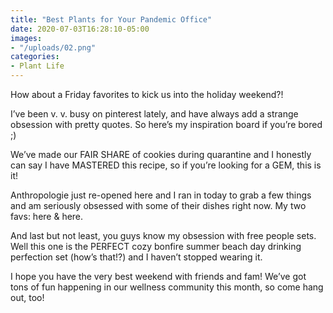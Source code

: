 ```yaml
---
title: "Best Plants for Your Pandemic Office"
date: 2020-07-03T16:28:10-05:00
images:
- "/uploads/02.png"
categories:
- Plant Life
---
```


How about a Friday favorites to kick us into the holiday weekend?! 

I’ve been v. v. busy on pinterest lately, and have always add a strange obsession with pretty quotes. So here’s my inspiration board if you’re bored ;) 

We’ve made our FAIR SHARE of cookies during quarantine and I honestly can say I have MASTERED this recipe, so if you’re looking for a GEM, this is it! 

Anthropologie just re-opened here and I ran in today to grab a few things and am seriously obsessed with some of their dishes right now. My two favs: here & here. 

And last but not least, you guys know my obsession with free people sets. Well this one is the PERFECT cozy bonfire summer beach day drinking perfection set (how’s that!?) and I haven’t stopped wearing it. 

I hope you have the very best weekend with friends and fam! We’ve got tons of fun happening in our wellness community this month, so come hang out, too!